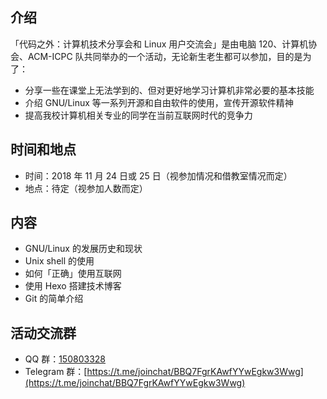 ## 介绍

「代码之外：计算机技术分享会和 Linux 用户交流会」是由电脑 120、计算机协会、ACM-ICPC 队共同举办的一个活动，无论新生老生都可以参加，目的是为了：

- 分享一些在课堂上无法学到的、但对更好地学习计算机非常必要的基本技能
- 介绍 GNU/Linux 等一系列开源和自由软件的使用，宣传开源软件精神
- 提高我校计算机相关专业的同学在当前互联网时代的竞争力

## 时间和地点

- 时间：2018 年 11 月 24 日或 25 日（视参加情况和借教室情况而定）
- 地点：待定（视参加人数而定）

## 内容

- GNU/Linux 的发展历史和现状
- Unix shell 的使用
- 如何「正确」使用互联网
- 使用 Hexo 搭建技术博客
- Git 的简单介绍

## 活动交流群

- QQ 群：[150803328](http://qm.qq.com/cgi-bin/qm/qr?k=B3WCsmaAQEubvR0buFXbCVpiwNCHHk79)
- Telegram 群：[https://t.me/joinchat/BBQ7FgrKAwfYYwEgkw3Wwg](https://t.me/joinchat/BBQ7FgrKAwfYYwEgkw3Wwg)
